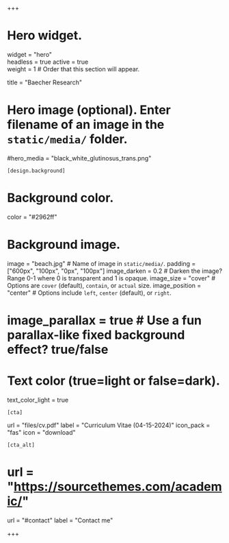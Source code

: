 +++
# Hero widget.
widget = "hero"  
headless = true 
active = true  
weight = 1  # Order that this section will appear.

title = "Baecher Research"

# Hero image (optional). Enter filename of an image in the `static/media/` folder.
#hero_media = "black_white_glutinosus_trans.png"

    [design.background]
    
  # Background color.
  color = "#2962ff"
  
  # Background image.
  image = "beach.jpg"  # Name of image in `static/media/`.
  padding = ["600px", "100px", "0px", "100px"]
  image_darken = 0.2  # Darken the image? Range 0-1 where 0 is transparent and 1 is opaque.
  image_size = "cover"  #  Options are `cover` (default), `contain`, or `actual` size.
  image_position = "center"  # Options include `left`, `center` (default), or `right`.
  # image_parallax = true  # Use a fun parallax-like fixed background effect? true/false
  
  # Text color (true=light or false=dark).
  text_color_light = true
  
    [cta]
  url = "files/cv.pdf"
  label = "Curriculum Vitae (04-15-2024)"
  icon_pack = "fas"
  icon = "download"
  
    [cta_alt]
  # url = "https://sourcethemes.com/academic/"
  url = "#contact"
  label = "Contact me"

+++

